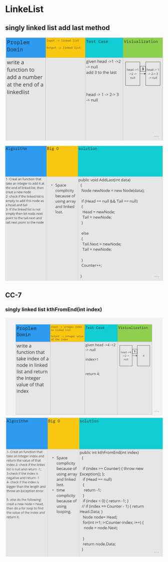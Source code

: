 # LinkeList
## singly linked list add last method

![alt text](Untitled3.jpg)

![alt text](Untitled4.jpg)

## CC-7
### singly linked list kthFromEnd(int index)
![alt text](Lab7-1.jpg)
![alt text](Lab7-2.jpg)


